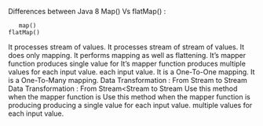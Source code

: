 Differences between Java 8 Map() Vs flatMap() :

       map()	                                                            flatMap()
It processes stream of values.	                              It processes stream of stream of values.
It does only mapping.	                                      It performs mapping as well as flattening.
It’s mapper function produces single value for                It’s mapper function produces multiple values for 
each input value.	                                           each input value.
It is a One-To-One mapping.	                                   It is a One-To-Many mapping.
Data Transformation : From Stream to Stream                    Data Transformation : From Stream<Stream to Stream
Use this method when the mapper function is                    Use this method when the mapper function is producing
producing a single value for each input value.	                multiple values for each input value.